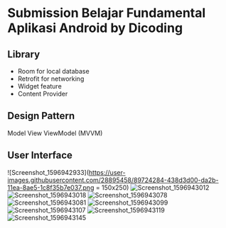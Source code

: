 # Submission Belajar Fundamental Aplikasi Android by Dicoding

## Library
- Room for local database
- Retrofit for networking
- Widget feature
- Content Provider

## Design Pattern
Model View ViewModel (MVVM)

## User Interface
![Screenshot_1596942933](https://user-images.githubusercontent.com/28895458/89724284-438d3d00-da2b-11ea-8ae5-1c8f35b7e037.png = 150x250)
![Screenshot_1596943012](https://user-images.githubusercontent.com/28895458/89724285-45ef9700-da2b-11ea-9e35-db3aa6b7fb3c.png)
![Screenshot_1596943018](https://user-images.githubusercontent.com/28895458/89724286-46882d80-da2b-11ea-9eb7-13e0ef9eb36d.png)
![Screenshot_1596943078](https://user-images.githubusercontent.com/28895458/89724287-4720c400-da2b-11ea-8fcf-d823af1feed5.png)
![Screenshot_1596943081](https://user-images.githubusercontent.com/28895458/89724288-47b95a80-da2b-11ea-9397-5394548bbc46.png)
![Screenshot_1596943099](https://user-images.githubusercontent.com/28895458/89724290-4851f100-da2b-11ea-9f3a-d90ef875e46b.png)
![Screenshot_1596943107](https://user-images.githubusercontent.com/28895458/89724291-49831e00-da2b-11ea-8459-41af08483ee9.png)
![Screenshot_1596943119](https://user-images.githubusercontent.com/28895458/89724292-4ab44b00-da2b-11ea-95f0-13759d653ce3.png)
![Screenshot_1596943145](https://user-images.githubusercontent.com/28895458/89724294-4b4ce180-da2b-11ea-955e-58aa6aa96aab.png)
